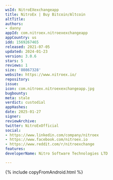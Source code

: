 ```yaml
---
wsId: NitroEXexchangeapp
title: NitroEx | Buy Bitcoin/Altcoin
altTitle: 
authors:
- danny
appId: com.nitroex.nitroexexchangeapp
appCountry: us
idd: 1569267465
released: 2021-07-05
updated: 2024-01-23
version: 3.0.6
stars: 5
reviews: 1
size: '80867328'
website: https://www.nitroex.io/
repository: 
issue: 
icon: com.nitroex.nitroexexchangeapp.jpg
bugbounty: 
meta: stale
verdict: custodial
appHashes: 
date: 2025-01-27
signer: 
reviewArchive: 
twitter: NitroExOfficial
social:
- https://www.linkedin.com/company/nitroex
- https://www.facebook.com/nitroex.io
- https://www.reddit.com/r/nitroexchange
features: 
developerName: Nitro Software Technologies LTD

---
```


{% include copyFromAndroid.html %}
